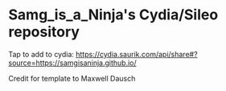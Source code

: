 # Samg_is_a_Ninja's Cydia/Sileo repository

Tap to add to cydia: https://cydia.saurik.com/api/share#?source=https://samgisaninja.github.io/

Credit for template to Maxwell Dausch
